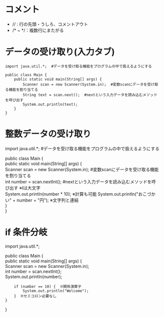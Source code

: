 # コメント  
* // : 行の先頭・うしろ、コメントアウト 
* /* ~ */：複数行にまたがる

# データの受け取り(入力タブ)
```
import java.util.*;  #データを受け取る機能をプログラムの中で扱えるようにする  
  
public class Main {  
    public static void main(String[] args) {  
        Scanner scan = new Scanner(System.in);  #変数scanにデータを受け取る機能を割り当てる  
        String text = scan.next();  #nextという入力データを読み込むメソッドを呼び出す  
        System.out.println(text);  
    }  
}
``` 

# 整数データの受け取り
import java.util.*;  #データを受け取る機能をプログラムの中で扱えるようにする  
  
public class Main {  
    public static void main(String[] args) {  
        Scanner scan = new Scanner(System.in);  #変数scanにデータを受け取る機能を割り当てる  
        int number = scan.nextInt();  #nextという入力データを読み込むメソッドを呼び出す ※Iは大文字  
        System.out.println(number * 10);  ※計算も可能
        System.out.println("おこづかい" + number + "円"); ※文字列と連結  
    }  
}  

# if 条件分岐
import java.util.*;  

public class Main {  
    public static void main(String[] args) {  
        Scanner scan = new Scanner(System.in);  
        int number = scan.nextInt();  
        System.out.println(number);  

        if (number == 10) {  ※関係演算子  
            System.out.println("Welcome");  
        }  ※セミコロン必要なし  
    }  
}  
